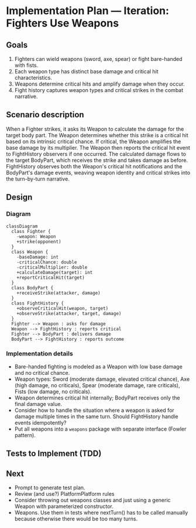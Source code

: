 # Implementation Plan — Iteration: Fighters Use Weapons

## Goals

1. Fighters can wield weapons (sword, axe, spear) or fight bare-handed with fists.
2. Each weapon type has distinct base damage and critical hit characteristics.
3. Weapons determine critical hits and amplify damage when they occur.
4. Fight history captures weapon types and critical strikes in the combat narrative.

## Scenario description

When a Fighter strikes, it asks its Weapon to calculate the damage for the target body part. The Weapon determines whether this strike is a critical hit based on its intrinsic critical chance. If critical, the Weapon amplifies the base damage by its multiplier. The Weapon then reports the critical hit event to FightHistory observers if one occurred. The calculated damage flows to the target BodyPart, which receives the strike and takes damage as before. FightHistory observes both the Weapon's critical hit notifications and the BodyPart's damage events, weaving weapon identity and critical strikes into the turn-by-turn narrative.

## Design

### Diagram

```mermaid
classDiagram
  class Fighter {
    -weapon: Weapon
    +strike(opponent)
  }
  class Weapon {
    -baseDamage: int
    -criticalChance: double
    -criticalMultiplier: double
    +calculateDamage(target): int
    +reportCriticalHit(target)
  }
  class BodyPart {
    +receiveStrike(attacker, damage)
  }
  class FightHistory {
    +observeCriticalHit(weapon, target)
    +observeStrike(attacker, target, damage)
  }
  Fighter --> Weapon : asks for damage
  Weapon --> FightHistory : reports critical
  Fighter --> BodyPart : delivers damage
  BodyPart --> FightHistory : reports outcome
```

### Implementation details

- Bare-handed fighting is modeled as a Weapon with low base damage and no critical chance.
- Weapon types: Sword (moderate damage, elevated critical chance), Axe (high damage, no criticals), Spear (moderate damage, rare criticals), Fists (low damage, no criticals).
- Weapon determines critical hit internally; BodyPart receives only the final damage value.
- Consider how to handle the situation where a weapon is asked for damage multiple times in the same turn. Should FightHistory handle events idempotently?
- Put all weapons into a `weapons` package with separate interface (Fowler pattern).

## Tests to Implement (TDD)

## Next
- Prompt to generate test plan.
- Review (and use?) PlatformPlatform rules
- Consider throwing out weapons classes and just using a generic Weapon with parameterized constructor.
- Weapons. Use them in tests where nextTurn() has to be called manually because otherwise there would be too many turns.
